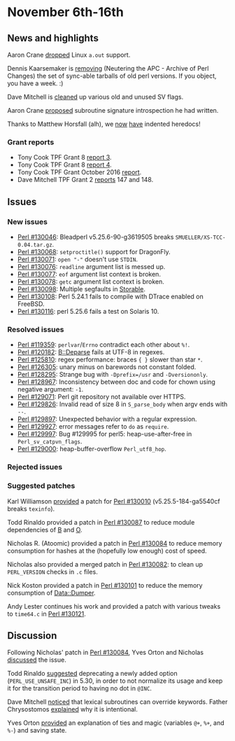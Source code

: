 # November 6th-16th

## News and highlights

Aaron Crane
[dropped](http://nntp.perl.org/group/perl.perl5.porters/240906) Linux
`a.out` support.

Dennis Kaarsemaker is
[removing](http://nntp.perl.org/group/perl.perl5.porters/240952)
(Neutering the APC - Archive of Perl Changes) the set of sync-able
tarballs of old perl versions. If you object, you have a week. :)

Dave Mitchell is
[cleaned](http://nntp.perl.org/group/perl.perl5.porters/240970)
up various old and unused SV flags.

Aaron Crane
[proposed](http://nntp.perl.org/group/perl.perl5.porters/240986)
subroutine signature introspection he had written.

Thanks to Matthew Horsfall (alh), we
[now](http://nntp.perl.org/group/perl.perl5.porters/240987)
[have](http://nntp.perl.org/group/perl.perl5.porters/241009)
indented heredocs!

### Grant reports

* Tony Cook TPF Grant 8
  [report 3](http://nntp.perl.org/group/perl.perl5.porters/240850).
* Tony Cook TPF Grant 8
  [report 4](http://nntp.perl.org/group/perl.perl5.porters/240851).
* Tony Cook TPF Grant October 2016
  [report](http://nntp.perl.org/group/perl.perl5.porters/240852).
* Dave Mitchell TPF Grant 2
  [reports](http://nntp.perl.org/group/perl.perl5.porters/240903)
  147 and 148.

## Issues

### New issues

* [Perl #130046](http://rt.perl.org/Ticket/Display.html?id=130046):
  Bleadperl v5.25.6-90-g3619505 breaks
  `SMUELLER/XS-TCC-0.04.tar.gz`.
* [Perl #130068](http://rt.perl.org/Ticket/Display.html?id=130068):
  `setproctitle()` support for DragonFly.
* [Perl #130071](http://rt.perl.org/Ticket/Display.html?id=130071):
  `open "-"` doesn't use `STDIN`.
* [Perl #130076](http://rt.perl.org/Ticket/Display.html?id=130076):
  `readline` argument list is messed up.
* [Perl #130077](http://rt.perl.org/Ticket/Display.html?id=130077):
  `eof` argument list context is broken.
* [Perl #130078](http://rt.perl.org/Ticket/Display.html?id=130078):
  `getc` argument list context is broken.
* [Perl #130098](http://rt.perl.org/Ticket/Display.html?id=130098):
  Multiple segfaults in [Storable](http://metacpan.org/pod/Storable).
* [Perl #130108](http://rt.perl.org/Ticket/Display.html?id=130108):
  Perl 5.24.1 fails to compile with DTrace enabled on FreeBSD.
* [Perl #130116](http://rt.perl.org/Ticket/Display.html?id=130116):
  perl 5.25.6 fails a test on Solaris 10.

### Resolved issues

* [Perl #119359](http://rt.perl.org/Ticket/Display.html?id=119359):
  `perlvar`/`Errno` contradict each other about `%!`.
* [Perl #120182](http://rt.perl.org/Ticket/Display.html?id=120182):
  [B::Deparse](http://metacpan.org/pod/B::Deparse) fails at UTF-8 in
  regexes.
* [Perl #125810](http://rt.perl.org/Ticket/Display.html?id=125810):
  regex performance: braces `{ }` slower than star `*`.
* [Perl #126305](http://rt.perl.org/Ticket/Display.html?id=126305):
  unary minus on barewords not constant folded.
* [Perl #128295](http://rt.perl.org/Ticket/Display.html?id=128295):
  Strange bug with `-Dprefix=/usr` and `-Dversiononly`.
* [Perl #128967](http://rt.perl.org/Ticket/Display.html?id=128967):
  Inconsistency between doc and code for chown using negative argument:
  `-1`.
* [Perl #129071](http://rt.perl.org/Ticket/Display.html?id=129071):
  Perl git repository not available over HTTPS.
* [Perl #129826](http://rt.perl.org/Ticket/Display.html?id=129826):
  Invalid read of size 8 in `S_parse_body` when argv ends with `--`.
* [Perl #129897](http://rt.perl.org/Ticket/Display.html?id=129897):
  Unexpected behavior with a regular expression.
* [Perl #129927](http://rt.perl.org/Ticket/Display.html?id=129927):
  error messages refer to `do` as `require`.
* [Perl #129997](http://rt.perl.org/Ticket/Display.html?id=129997): Bug
  \#129995 for perl5: heap-use-after-free in `Perl_sv_catpvn_flags`.
* [Perl #129000](http://rt.perl.org/Ticket/Display.html?id=129000):
  heap-buffer-overflow `Perl_utf8_hop`.

### Rejected issues

### Suggested patches

Karl Williamson
[provided](http://nntp.perl.org/group/perl.perl5.porters/240844)
a patch for
[Perl #130010](http://rt.perl.org/Ticket/Display.html?id=130010)
(v5.25.5-184-ga5540cf breaks `texinfo`).

Todd Rinaldo provided a patch in
[Perl #130087](http://rt.perl.org/Ticket/Display.html?id=130087) to
reduce module dependencies of [B](http://metacpan.org/pod/B) and
[O](http://metacpan.org/pod/O).

Nicholas R. (Atoomic) provided a patch in
[Perl #130084](http://rt.perl.org/Ticket/Display.html?id=130084) to
reduce memory consumption for hashes at the (hopefully low enough) cost
of speed.

Nicholas also provided a merged patch in
[Perl #130082](http://rt.perl.org/Ticket/Display.html?id=130082):
to clean up `PERL_VERSION` checks in `.c` files.

Nick Koston provided a patch in
[Perl #130101](http://rt.perl.org/Ticket/Display.html?id=130101)
to reduce the memory consumption of
[Data::Dumper](http://metacpan.org/pod/Data::Dumper).

Andy Lester continues his work and provided a patch with various
tweaks to `time64.c` in
[Perl #130121](http://rt.perl.org/Ticket/Display.html?id=130121).

## Discussion

Following Nicholas' patch in
[Perl #130084](http://rt.perl.org/Ticket/Display.html?id=130084), Yves
Orton and Nicholas
[discussed](http://nntp.perl.org/group/perl.perl5.porters/240994) the
issue.

Todd Rinaldo
[suggested](http://nntp.perl.org/group/perl.perl5.porters/241020)
deprecating a newly added option (`PERL_USE_UNSAFE_INC`) in 5.30, in
order to not normalize its usage and keep it for the transition period
to having no dot in `@INC`.

Dave Mitchell
[noticed](http://nntp.perl.org/group/perl.perl5.porters/241005) that
lexical subroutines can override keywords. Father Chrysostomos
[explained](http://nntp.perl.org/group/perl.perl5.porters/241023) why
it is intentional.

Yves Orton
[provided](http://nntp.perl.org/group/perl.perl5.porters/241027) an
explanation of ties and magic (variables `@+`, `%+`, and `%-`) and
saving state.
